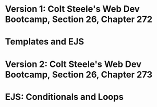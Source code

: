 # Version 1: Colt Steele's Web Dev Bootcamp, Section 26, Chapter 272
# Templates and EJS

# Version 2: Colt Steele's Web Dev Bootcamp, Section 26, Chapter 273
# EJS: Conditionals and Loops
